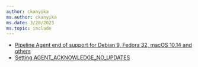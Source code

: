 ```yaml
---
author: ckanyika
ms.author: ckanyika
ms.date: 3/28/2023
ms.topic: include
---
```


- [Pipeline Agent end of support for Debian 9, Fedora 32, macOS 10.14 and others](#pipeline-agent-end-of-support-for-debian-9-fedora-32-macos-1014-and-others) 
- [Setting AGENT_ACKNOWLEDGE_NO_UPDATES](#setting-agent_acknowledge_no_updates)
